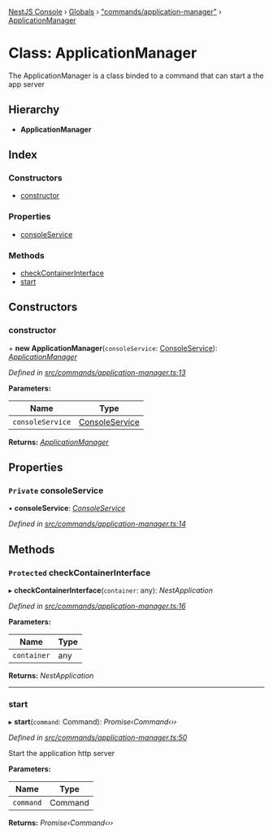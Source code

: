 [NestJS Console](../README.md) › [Globals](../globals.md) › ["commands/application-manager"](../modules/_commands_application_manager_.md) › [ApplicationManager](_commands_application_manager_.applicationmanager.md)

# Class: ApplicationManager

The ApplicationManager is a class binded to a command that can start a the app server

## Hierarchy

* **ApplicationManager**

## Index

### Constructors

* [constructor](_commands_application_manager_.applicationmanager.md#constructor)

### Properties

* [consoleService](_commands_application_manager_.applicationmanager.md#private-consoleservice)

### Methods

* [checkContainerInterface](_commands_application_manager_.applicationmanager.md#protected-checkcontainerinterface)
* [start](_commands_application_manager_.applicationmanager.md#start)

## Constructors

###  constructor

\+ **new ApplicationManager**(`consoleService`: [ConsoleService](_service_.consoleservice.md)): *[ApplicationManager](_commands_application_manager_.applicationmanager.md)*

*Defined in [src/commands/application-manager.ts:13](https://github.com/Pop-Code/nestjs-console/blob/7562159/src/commands/application-manager.ts#L13)*

**Parameters:**

Name | Type |
------ | ------ |
`consoleService` | [ConsoleService](_service_.consoleservice.md) |

**Returns:** *[ApplicationManager](_commands_application_manager_.applicationmanager.md)*

## Properties

### `Private` consoleService

• **consoleService**: *[ConsoleService](_service_.consoleservice.md)*

*Defined in [src/commands/application-manager.ts:14](https://github.com/Pop-Code/nestjs-console/blob/7562159/src/commands/application-manager.ts#L14)*

## Methods

### `Protected` checkContainerInterface

▸ **checkContainerInterface**(`container`: any): *NestApplication*

*Defined in [src/commands/application-manager.ts:16](https://github.com/Pop-Code/nestjs-console/blob/7562159/src/commands/application-manager.ts#L16)*

**Parameters:**

Name | Type |
------ | ------ |
`container` | any |

**Returns:** *NestApplication*

___

###  start

▸ **start**(`command`: Command): *Promise‹Command‹››*

*Defined in [src/commands/application-manager.ts:50](https://github.com/Pop-Code/nestjs-console/blob/7562159/src/commands/application-manager.ts#L50)*

Start the application http server

**Parameters:**

Name | Type |
------ | ------ |
`command` | Command |

**Returns:** *Promise‹Command‹››*
